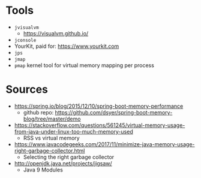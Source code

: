 # Tools

* `jvisualvm`
  - https://visualvm.github.io/
* `jconsole`
* YourKit, paid for: https://www.yourkit.com
* `jps`
* `jmap`
* `pmap` kernel tool for virtual memory mapping per process

# Sources

* https://spring.io/blog/2015/12/10/spring-boot-memory-performance
  - github repo: https://github.com/dsyer/spring-boot-memory-blog/tree/master/demo
* https://stackoverflow.com/questions/561245/virtual-memory-usage-from-java-under-linux-too-much-memory-used
  - RSS vs virtual memory
* https://www.javacodegeeks.com/2017/11/minimize-java-memory-usage-right-garbage-collector.html
  - Selecting the right garbage collector
* http://openjdk.java.net/projects/jigsaw/
  - Java 9 Modules
